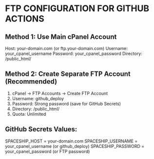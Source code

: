 # FTP CONFIGURATION FOR GITHUB ACTIONS

## Method 1: Use Main cPanel Account
Host: your-domain.com (or ftp.your-domain.com)
Username: your_cpanel_username
Password: your_cpanel_password
Directory: /public_html/

## Method 2: Create Separate FTP Account (Recommended)
1. cPanel → FTP Accounts → Create FTP Account
2. Username: github_deploy
3. Password: Strong password (save for GitHub Secrets)
4. Directory: /public_html/
5. Quota: Unlimited

## GitHub Secrets Values:
SPACESHIP_HOST = your-domain.com
SPACESHIP_USERNAME = your_cpanel_username (or github_deploy)
SPACESHIP_PASSWORD = your_cpanel_password (or FTP password)